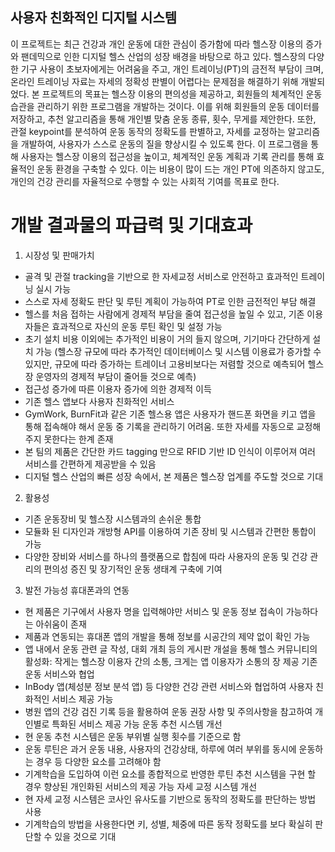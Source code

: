 ## 사용자 친화적인 디지털 시스템

이 프로젝트는 최근 건강과 개인 운동에 대한 관심이 증가함에 따라 헬스장 이용의 증가와 팬데믹으로 인한 디지털 헬스 산업의 성장 배경을 바탕으로 하고 있다. 헬스장의 다양한 기구 사용이 초보자에게는 어려움을 주고, 개인 트레이닝(PT)의 금전적 부담이 크며, 온라인 트레이닝 자료는 자세의 정확성 판별이 어렵다는 문제점을 해결하기 위해 개발되었다. 본 프로젝트의 목표는 헬스장 이용의 편의성을 제공하고, 회원들의 체계적인 운동 습관을 관리하기 위한 프로그램을 개발하는 것이다. 이를 위해 회원들의 운동 데이터를 저장하고, 추천 알고리즘을 통해 개인별 맞춤 운동 종류, 횟수, 무게를 제안한다. 또한, 관절 keypoint를 분석하여 운동 동작의 정확도를 판별하고, 자세를 교정하는 알고리즘을 개발하여, 사용자가 스스로 운동의 질을 향상시킬 수 있도록 한다. 이 프로그램을 통해 사용자는 헬스장 이용의 접근성을 높이고, 체계적인 운동 계획과 기록 관리를 통해 효율적인 운동 환경을 구축할 수 있다. 이는 비용이 많이 드는 개인 PT에 의존하지 않고도, 개인의 건강 관리를 자율적으로 수행할 수 있는 사회적 기여를 목표로 한다.

# 개발 결과물의 파급력 및 기대효과
1) 시장성 및 판매가치
- 골격 및 관절 tracking을 기반으로 한 자세교정 서비스로 안전하고 효과적인 트레이닝 실시 가능
- 스스로 자세 정확도 판단 및 루틴 계획이 가능하여 PT로 인한 금전적인 부담 해결
- 헬스를 처음 접하는 사람에게 경제적 부담을 줄여 접근성을 높일 수 있고, 기존 이용자들은 효과적으로 자신의 운동 루틴 확인 및 설정 가능
- 초기 설치 비용 이외에는 추가적인 비용이 거의 들지 않으며, 기기마다 간단하게 설치 가능 (헬스장 규모에 따라 추가적인 데이터베이스 및 시스템 이용료가 증가할 수 있지만, 규모에 따라 증가하는 트레이너 고용비보다는 저렴할 것으로 예측되어 헬스장 운영자의 경제적 부담이 줄어들 것으로 예측)
- 접근성 증가에 따른 이용자 증가에 의한 경제적 이득
- 기존 헬스 앱보다 사용자 친화적인 서비스
- GymWork, BurnFit과 같은 기존 헬스용 앱은 사용자가 핸드폰 화면을 키고 앱을 통해 접속해야 해서 운동 중 기록을 관리하기 어려움. 또한 자세를 자동으로 교정해 주지 못한다는 한계 존재
- 본 팀의 제품은 간단한 카드 tagging 만으로 RFID 기반 ID 인식이 이루어져 여러 서비스를 간편하게 제공받을 수 있음
- 디지털 헬스 산업의 빠른 성장 속에서, 본 제품은 헬스장 업계를 주도할 것으로 기대
2) 활용성
- 기존 운동장비 및 헬스장 시스템과의 손쉬운 통합
- 모듈화 된 디자인과 개방형 API를 이용하여 기존 장비 및 시스템과 간편한 통합이 가능
- 다양한 장비와 서비스를 하나의 플랫폼으로 합침에 따라 사용자의 운동 및 건강 관리의 편의성 증진 및 장기적인 운동 생태계 구축에 기여
3) 발전 가능성
휴대폰과의 연동
- 현 제품은 기구에서 사용자 명을 입력해야만 서비스 및 운동 정보 접속이 가능하다는 아쉬움이 존재
- 제품과 연동되는 휴대폰 앱의 개발을 통해 정보를 시공간의 제약 없이 확인 가능
- 앱 내에서 운동 관련 글 작성, 대회 개최 등의 게시판 개설을 통해 헬스 커뮤니티의 활성화: 작게는 헬스장 이용자 간의 소통, 크게는 앱 이용자가 소통의 장 제공
기존 운동 서비스와 협업
- InBody 앱(체성분 정보 분석 앱) 등 다양한 건강 관련 서비스와 협업하여 사용자 친화적인 서비스 제공 가능
- 병원 앱의 건강 검진 기록 등을 활용하여 운동 권장 사항 및 주의사항을 참고하여 개인별로 특화된 서비스 제공 가능
운동 추천 시스템 개선
- 현 운동 추천 시스템은 운동 부위별 실행 횟수를 기준으로 함
- 운동 루틴은 과거 운동 내용, 사용자의 건강상태, 하루에 여러 부위를 동시에 운동하는 경우 등 다양한 요소를 고려해야 함
- 기계학습을 도입하여 이런 요소를 종합적으로 반영한 루틴 추천 시스템을 구현 할 경우 향상된 개인화된 서비스의 제공 가능
자세 교정 시스템 개선
- 현 자세 교정 시스템은 코사인 유사도를 기반으로 동작의 정확도를 판단하는 방법 사용
- 기계학습의 방법을 사용한다면 키, 성별, 체중에 따른 동작 정확도를 보다 확실히 판단할 수 있을 것으로 기대
